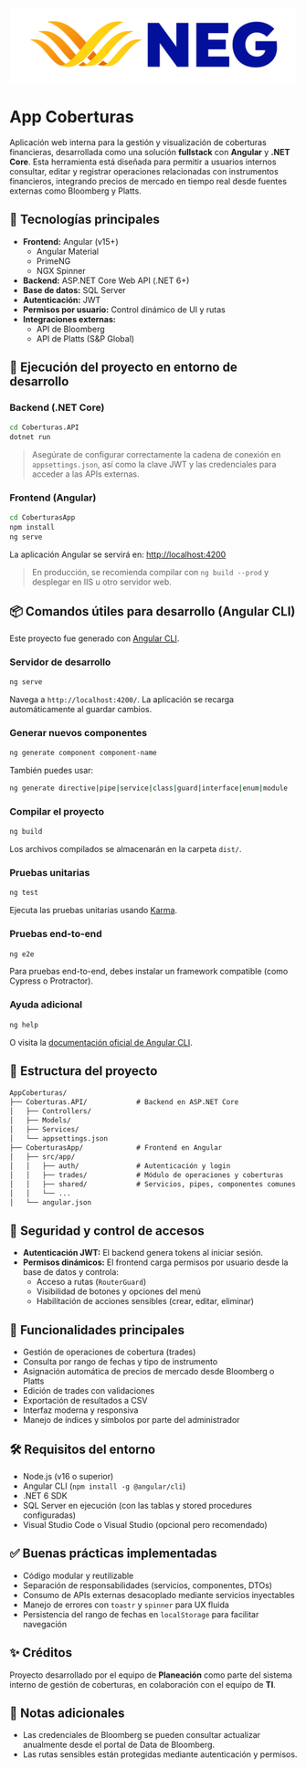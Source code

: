 <p align="center">
  <img src="src/assets/images/NEG logo-01.png" alt="Logo NEG" width="500"/>
</p>

# App Coberturas

Aplicación web interna para la gestión y visualización de coberturas financieras, desarrollada como una solución **fullstack** con **Angular** y **.NET Core**. Esta herramienta está diseñada para permitir a usuarios internos consultar, editar y registrar operaciones relacionadas con instrumentos financieros, integrando precios de mercado en tiempo real desde fuentes externas como Bloomberg y Platts.

## 🧩 Tecnologías principales

- **Frontend:** Angular (v15+)
  - Angular Material
  - PrimeNG
  - NGX Spinner
- **Backend:** ASP.NET Core Web API (.NET 6+)
- **Base de datos:** SQL Server
- **Autenticación:** JWT
- **Permisos por usuario:** Control dinámico de UI y rutas
- **Integraciones externas:** 
  - API de Bloomberg
  - API de Platts (S&P Global)

## 🚀 Ejecución del proyecto en entorno de desarrollo

### Backend (.NET Core)

```bash
cd Coberturas.API
dotnet run
```

> Asegúrate de configurar correctamente la cadena de conexión en `appsettings.json`, así como la clave JWT y las credenciales para acceder a las APIs externas.

### Frontend (Angular)

```bash
cd CoberturasApp
npm install
ng serve
```

La aplicación Angular se servirá en: [http://localhost:4200](http://localhost:4200)

> En producción, se recomienda compilar con `ng build --prod` y desplegar en IIS u otro servidor web.

## 📦 Comandos útiles para desarrollo (Angular CLI)

Este proyecto fue generado con [Angular CLI](https://github.com/angular/angular-cli).

### Servidor de desarrollo

```bash
ng serve
```

Navega a `http://localhost:4200/`. La aplicación se recarga automáticamente al guardar cambios.

### Generar nuevos componentes

```bash
ng generate component component-name
```

También puedes usar:

```bash
ng generate directive|pipe|service|class|guard|interface|enum|module
```

### Compilar el proyecto

```bash
ng build
```

Los archivos compilados se almacenarán en la carpeta `dist/`.

### Pruebas unitarias

```bash
ng test
```

Ejecuta las pruebas unitarias usando [Karma](https://karma-runner.github.io).

### Pruebas end-to-end

```bash
ng e2e
```

Para pruebas end-to-end, debes instalar un framework compatible (como Cypress o Protractor).

### Ayuda adicional

```bash
ng help
```

O visita la [documentación oficial de Angular CLI](https://angular.io/cli).

## 📂 Estructura del proyecto

```
AppCoberturas/
├── Coberturas.API/            # Backend en ASP.NET Core
│   ├── Controllers/
│   ├── Models/
│   ├── Services/
│   └── appsettings.json
├── CoberturasApp/             # Frontend en Angular
│   ├── src/app/
│   │   ├── auth/              # Autenticación y login
│   │   ├── trades/            # Módulo de operaciones y coberturas
│   │   ├── shared/            # Servicios, pipes, componentes comunes
│   │   └── ...
│   └── angular.json
```

## 🔐 Seguridad y control de accesos

- **Autenticación JWT:** El backend genera tokens al iniciar sesión.
- **Permisos dinámicos:** El frontend carga permisos por usuario desde la base de datos y controla:
  - Acceso a rutas (`RouterGuard`)
  - Visibilidad de botones y opciones del menú
  - Habilitación de acciones sensibles (crear, editar, eliminar)

## 🧠 Funcionalidades principales

- Gestión de operaciones de cobertura (trades)
- Consulta por rango de fechas y tipo de instrumento
- Asignación automática de precios de mercado desde Bloomberg o Platts
- Edición de trades con validaciones
- Exportación de resultados a CSV
- Interfaz moderna y responsiva
- Manejo de índices y símbolos por parte del administrador

## 🛠 Requisitos del entorno

- Node.js (v16 o superior)
- Angular CLI (`npm install -g @angular/cli`)
- .NET 6 SDK
- SQL Server en ejecución (con las tablas y stored procedures configuradas)
- Visual Studio Code o Visual Studio (opcional pero recomendado)

## ✅ Buenas prácticas implementadas

- Código modular y reutilizable
- Separación de responsabilidades (servicios, componentes, DTOs)
- Consumo de APIs externas desacoplado mediante servicios inyectables
- Manejo de errores con `toastr` y `spinner` para UX fluida
- Persistencia del rango de fechas en `localStorage` para facilitar navegación

## ✨ Créditos

Proyecto desarrollado por el equipo de **Planeación** como parte del sistema interno de gestión de coberturas, en colaboración con el equipo de **TI**.

## 📌 Notas adicionales

- Las credenciales de Bloomberg se pueden consultar  actualizar anualmente desde el portal de Data<Go> de Bloomberg.
- Las rutas sensibles están protegidas mediante autenticación y permisos.
